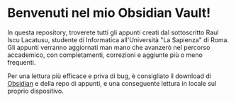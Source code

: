 # Benvenuti nel mio Obsidian Vault!

In questa repository, troverete tutti gli appunti creati dal sottoscritto Raul Iscu Lacatusu, studente di Informatica all'Università "La Sapienza" di Roma. Gli appunti verranno aggiornati man mano che avanzerò nel percorso accademico, con completamenti, correzioni e aggiunte più o meno frequenti.

Per una lettura più efficace e priva di bug, è consigliato il download di [Obsidian](https://obsidian.md/download) e della repo di appunti, e una conseguente lettura in locale sul proprio dispositivo.
